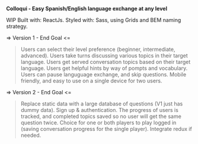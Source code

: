 **Colloqui - Easy Spanish/English language exchange at any level**

WIP
Built with: ReactJs.
Styled with: Sass, using Grids and BEM naming strategy.

=> Version 1 - End Goal <=

> Users can select their level preference (beginner, intermediate, advanced).
> Users take turns discussing various topics in their target language.
> Users get served conversation topics based on their target language.
> Users get helpful hints by way of pompts and vocabulary.
> Users can pause languguage exchange, and skip questions.
> Mobile friendly, and easy to use on a single device for two users.

=> Version 2 - End Goal <=

> Replace static data with a large database of questions (V1 just has dummy data).
> Sign up & authentication.
> The progress of users is tracked, and completed topics saved so no user will get the same question twice.
> Choice for one or both players to play logged in (saving conversation progress for the single player). 
> Integrate redux if needed.


